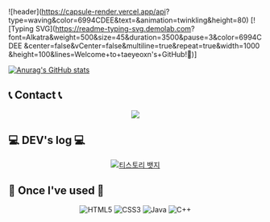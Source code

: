 ![header](https://capsule-render.vercel.app/api?
type=waving&color=6994CDEE&text=&animation=twinkling&height=80)
[![Typing SVG](https://readme-typing-svg.demolab.com?
font=Alkatra&weight=500&size=45&duration=3500&pause=3&color=6994CDEE
&center=false&vCenter=false&multiline=true&repeat=true&width=1000
&height=100&lines=Welcome+to+taeyeoxn's+GitHub!👋)]

[![Anurag's GitHub stats](https://github-readme-stats.vercel.app/api?username=taeyeoxn)](https://github.com/anuraghazra/github-readme-stats)

## 📞 Contact 📞
<div align="center">
    <a href="mailto:taeyeonyoo16@gmail.com">
        <img src="https://img.shields.io/badge/Gmail-D14836?style=for-the-badge&logo=gmail&logoColor=white"> 
    </a>
</div>

## 💻 DEV's log 💻
<div align="center">
    <a href="https://taeyeoxn.tistory.com/">
        <img src="https://img.shields.io/badge/Tistory-FF5722?style=for-the-badge&logo=tumblr&logoColor=white" alt="티스토리 뱃지"> 
    </a>
</div>

## 🔨 Once I've used 🔨
<div align="center">
  <img src="https://img.shields.io/badge/html5-%23E34F26.svg?style=for-the-badge&logo=html5&logoColor=white" alt="HTML5">
  <img src="https://img.shields.io/badge/css3-%231572B6.svg?style=for-the-badge&logo=css3&logoColor=white" alt="CSS3">
  <img src="https://img.shields.io/badge/java-%23ED8B00.svg?style=for-the-badge&logo=openjdk&logoColor=white" alt="Java">
  <img src="https://img.shields.io/badge/c++-%2300599C.svg?style=for-the-badge&logo=c%2B%2B&logoColor=white" alt="C++">
</div>
